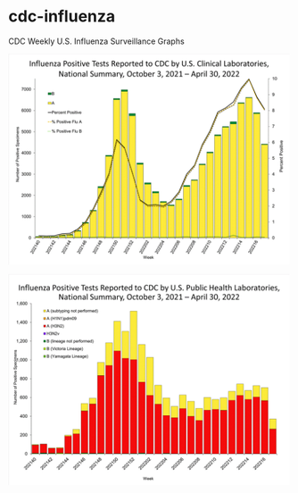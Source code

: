 # cdc-influenza
CDC Weekly U.S. Influenza Surveillance Graphs

![Clinical Laboratories](https://github.com/bbennett80/cdc-influenza/blob/main/WHONPHL17_small.gif)

![Public Health Laboratories](https://github.com/bbennett80/cdc-influenza/blob/main/WHOPHL17_small.gif)
        